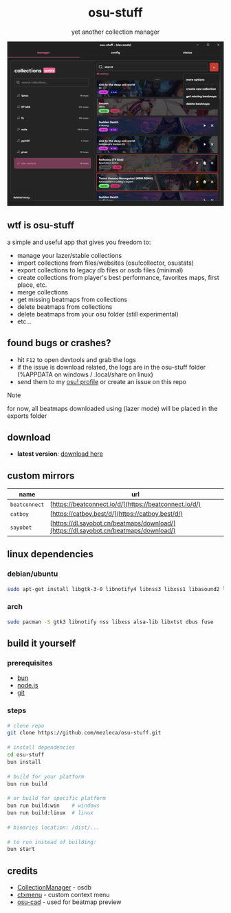 <div align="center">
    <h1 align="center" style="border: none; margin-bottom: none;">osu-stuff</h1>
    <p align="center">yet another collection manager</p>
</div>

<p align="center">
  <img src="https://github.com/mezleca/osu-stuff/blob/main/build/images/menu.png">
</p>

## wtf is osu-stuff
a simple and useful app that gives you freedom to:
- manage your lazer/stable collections
- import collections from files/websites (osu!collector, osustats)
- export collections to legacy db files or osdb files (minimal)
- create collections from player's best performance, favorites maps, first place, etc.
- merge collections
- get missing beatmaps from collections
- delete beatmaps from collections
- delete beatmaps from your osu folder (still experimental)
- etc...

## found bugs or crashes?
- hit `F12` to open devtools and grab the logs
- if the issue is download related, the logs are in the osu-stuff folder (%APPDATA on windows / .local/share on linux)
- send them to my [osu! profile](https://osu.ppy.sh/users/mzle) or create an issue on this repo

> [!NOTE]  
> for now, all beatmaps downloaded using (lazer mode) will be placed in the exports folder

## download
- **latest version**: [download here](https://github.com/mezleca/osu-stuff/releases/latest)

## custom mirrors
| name         | url                                                      |
| ------------ | -------------------------------------------------------- |
| `beatconnect` | [https://beatconnect.io/d/](https://beatconnect.io/d/)   |
| `catboy`      | [https://catboy.best/d/](https://catboy.best/d/)         |
| `sayobot`     | [https://dl.sayobot.cn/beatmaps/download/](https://dl.sayobot.cn/beatmaps/download/) |

## linux dependencies

### debian/ubuntu
```bash
sudo apt-get install libgtk-3-0 libnotify4 libnss3 libxss1 libasound2 libxtst6 libdbus-1-3 libuuid1 libfuse2
```

### arch
```bash
sudo pacman -S gtk3 libnotify nss libxss alsa-lib libxtst dbus fuse
```

## build it yourself

### prerequisites
- [bun](https://bun.sh/)
- [node.js](https://nodejs.org/)  
- [git](https://git-scm.com/downloads)  

### steps
```bash
# clone repo
git clone https://github.com/mezleca/osu-stuff.git

# install dependencies
cd osu-stuff
bun install

# build for your platform
bun run build

# or build for specific platform
bun run build:win    # windows
bun run build:linux  # linux

# binaries location: /dist/...

# to run instead of building:
bun start
```

## credits
- [CollectionManager](https://github.com/Piotrekol/CollectionManager) - osdb
- [ctxmenu](https://github.com/nkappler/ctxmenu) - custom context menu
- [osu-cad](https://github.com/minetoblend/osu-cad) - used for beatmap preview
